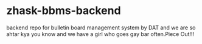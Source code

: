 # zhask-bbms-backend
backend repo for bulletin board management system by DAT
and we are so ahtar kya you know and we have a girl who goes gay bar often.Piece Out!!!
